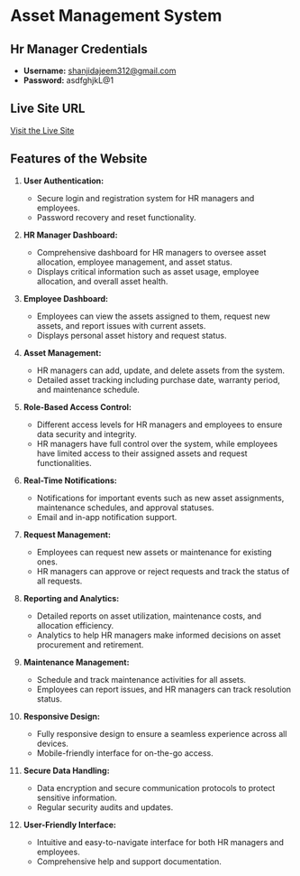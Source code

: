 # Asset Management System

## Hr Manager Credentials
- **Username:** shanjidajeem312@gmail.com
- **Password:** asdfghjkL@1

## Live Site URL
[Visit the Live Site](https://assignment-12-f1692.web.app)

## Features of the Website

1. **User Authentication:**
   - Secure login and registration system for HR managers and employees.
   - Password recovery and reset functionality.

2. **HR Manager Dashboard:**
   - Comprehensive dashboard for HR managers to oversee asset allocation, employee management, and asset status.
   - Displays critical information such as asset usage, employee allocation, and overall asset health.

3. **Employee Dashboard:**
   - Employees can view the assets assigned to them, request new assets, and report issues with current assets.
   - Displays personal asset history and request status.

4. **Asset Management:**
   - HR managers can add, update, and delete assets from the system.
   - Detailed asset tracking including purchase date, warranty period, and maintenance schedule.

5. **Role-Based Access Control:**
   - Different access levels for HR managers and employees to ensure data security and integrity.
   - HR managers have full control over the system, while employees have limited access to their assigned assets and request functionalities.

6. **Real-Time Notifications:**
   - Notifications for important events such as new asset assignments, maintenance schedules, and approval statuses.
   - Email and in-app notification support.

7. **Request Management:**
   - Employees can request new assets or maintenance for existing ones.
   - HR managers can approve or reject requests and track the status of all requests.

8. **Reporting and Analytics:**
   - Detailed reports on asset utilization, maintenance costs, and allocation efficiency.
   - Analytics to help HR managers make informed decisions on asset procurement and retirement.

9. **Maintenance Management:**
   - Schedule and track maintenance activities for all assets.
   - Employees can report issues, and HR managers can track resolution status.

10. **Responsive Design:**
    - Fully responsive design to ensure a seamless experience across all devices.
    - Mobile-friendly interface for on-the-go access.

11. **Secure Data Handling:**
    - Data encryption and secure communication protocols to protect sensitive information.
    - Regular security audits and updates.

12. **User-Friendly Interface:**
    - Intuitive and easy-to-navigate interface for both HR managers and employees.
    - Comprehensive help and support documentation.


